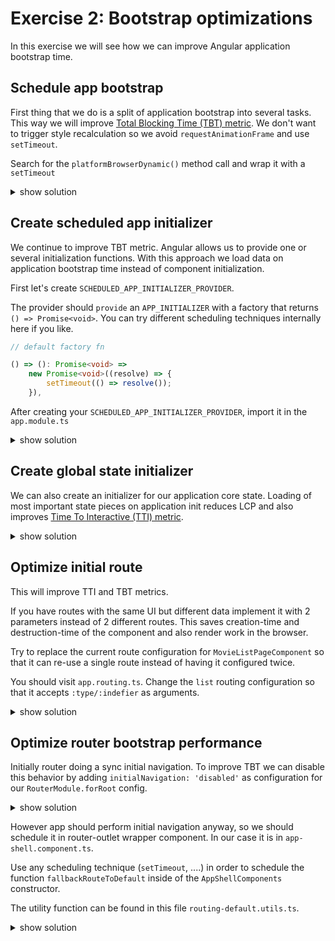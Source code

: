 # Exercise 2: Bootstrap optimizations

In this exercise we will see how we can improve Angular application bootstrap time.

## Schedule app bootstrap

First thing that we do is a split of application bootstrap into several tasks. This way we will improve [Total Blocking Time (TBT) metric](https://web.dev/i18n/en/tbt/).
We don't want to trigger style recalculation so we avoid `requestAnimationFrame` and use `setTimeout`.

Search for the `platformBrowserDynamic()` method call and wrap it with a `setTimeout`

<details>
    <summary>show solution</summary>

Go to `main.ts` file and wrap `platformBrowserDynamic` call into `setTimeout`:

<!-- TODO: Check ex number -->

```typescript
// Exercise 2: Wrap platformBrowserDynamic into setTimeout
setTimeout(() =>
  platformBrowserDynamic()
    // Exercise 5: Add {ngZone: 'noop'} as second argument
    .bootstrapModule(AppModule)
    .catch((err) => console.error(err))
);
```

</details>

## Create scheduled app initializer

We continue to improve TBT metric. Angular allows us to provide one or several initialization functions.
With this approach we load data on application bootstrap time instead of component initialization.

First let's create `SCHEDULED_APP_INITIALIZER_PROVIDER`.

The provider should `provide` an `APP_INITIALIZER` with a factory that returns `() => Promise<void>`. 
You can try different scheduling techniques internally here if you like.

```ts
// default factory fn

() => (): Promise<void> =>
    new Promise<void>((resolve) => {
        setTimeout(() => resolve());
    }),
```

After creating your `SCHEDULED_APP_INITIALIZER_PROVIDER`, import it in the `app.module.ts`

<details>
    <summary>show solution</summary>

Create `chunk-app-initializer.provider.ts` near `app.module.ts` with following content:

```typescript
import { APP_INITIALIZER } from "@angular/core";

/**
 * **🚀 Perf Tip for TBT:**
 *
 * Use `APP_INITIALIZER` and an init method in data services to run data fetching
 * on app bootstrap instead of component initialization.
 */
export const SCHEDULED_APP_INITIALIZER_PROVIDER = [
  {
    provide: APP_INITIALIZER,
    useFactory: () => (): Promise<void> =>
      new Promise<void>((resolve) => {
        setTimeout(() => resolve());
      }),
    deps: [],
    multi: true,
  },
];
```

Add an import of our initializer in `app.module.ts`:

```typescript
// Exercise 2: Include app intializer import here.

import { SCHEDULED_APP_INITIALIZER_PROVIDER } from "./chunk-app-initializer.provider";
```

Provide it in `app.module.ts` providers array:

```typescript
providers: [
    ...
    // Exercise 2: Include app intializer import here.

    SCHEDULED_APP_INITIALIZER_PROVIDER,
    ...
```

</details>

## Create global state initializer

We can also create an initializer for our application core state.
Loading of most important state pieces on application init reduces LCP and also improves [Time To Interactive (TTI) metric](https://web.dev/i18n/en/tti/).

<details>
    <summary>show solution</summary>

Near `app.module.ts` create `state-app-initializer.provider.ts` with following content:

```typescript
import { APP_INITIALIZER } from "@angular/core";
import { GenreResource } from "./data-access/api/resources/genre.resource";
import { MovieState } from "./shared/state/movie.state";
import { RouterState } from "./shared/router/router.state";
import { take } from "rxjs";

function initializeState(
  movieState: MovieState,
  routerState: RouterState,
  genreResource: GenreResource
) {
  return (): void => {
    // sideBar prefetch
    genreResource.getGenresCached().pipe(take(1)).subscribe();
    // initial route prefetch
    routerState.routerParams$
      .pipe(take(1))
      .subscribe(({ layout, type, identifier }) => {
        // default route
        layout === "list" &&
          type === "category" &&
          movieState.initialize({ category: identifier });
        // movie detail route
        layout === "detail" &&
          type === "movie" &&
          movieState.initialize({ movieId: identifier });
      });
  };
}

/**
 * **🚀 Perf Tip for LCP, TTI:**
 *
 * Use `APP_INITIALIZER` and an init method in data services to run data fetching
 * on app bootstrap instead of component initialization.
 */
export const GLOBAL_STATE_APP_INITIALIZER_PROVIDER = [
  {
    provide: APP_INITIALIZER,
    useFactory: initializeState,
    deps: [MovieState, RouterState, GenreResource],
    multi: true,
  },
];
```

Add an import of our initializer in `app.module.ts`:

```typescript
// Exercise 2: Include app intializer import here.

import { GLOBAL_STATE_APP_INITIALIZER_PROVIDER } from "./state-app-initializer.provider";
```

Provide it in `app.module.ts` providers array:

```typescript
providers: [
    ...
    // Exercise 2: Include state intializer import here.

    GLOBAL_STATE_APP_INITIALIZER_PROVIDER,
    ...
```

</details>

## Optimize initial route

This will improve TTI and TBT metrics.

If you have routes with the same UI but different data implement it with 2 parameters instead of 2 different routes.
This saves creation-time and destruction-time of the component and also render work in the browser.

Try to replace the current route configuration for `MovieListPageComponent` so that it can re-use a single route
instead of having it configured twice.

You should visit `app.routing.ts`. Change the `list` routing configuration so that it accepts `:type/:indefier` as arguments.

<details>
    <summary>show solution</summary>

Go to `app.routing.ts` and replace this routes with single one:

```typescript

    // Exercise 2: Replace next 2 routes

    // {
    //     path: 'list/category/:category',
    //     component: MovieListPageComponent,
    // },
    // {
    //     path: 'list/genre/:genre',
    //     component: MovieListPageComponent,
    // }
    {
        path: 'list/:type/:identifier',
        component: MovieListPageComponent,
    },
```

</details>

## Optimize router bootstrap performance

Initially router doing a sync initial navigation.
To improve TBT we can disable this behavior by adding `initialNavigation: 'disabled'` as configuration
for our `RouterModule.forRoot` config.

<details>
    <summary>show solution</summary>

Go to `app.routing.ts` and extend `RouterModule.forRoot()` with following:

```typescript
  RouterModule.forRoot(ROUTES, {
    enableTracing: false,

    initialNavigation: 'disabled',
    ...
```

</details>

However app should perform initial navigation anyway, so we should schedule it in router-outlet wrapper component.
In our case it is in `app-shell.component.ts`.

Use any scheduling technique (`setTimeout`, ....) in order to schedule the function
`fallbackRouteToDefault` inside of the `AppShellComponents` constructor.

The utility function can be found in this file `routing-default.utils.ts`.

<details>
    <summary>show solution</summary>

Add import of routing utility function:

```typescript
// Exercise 2: Add fallback util import here

import { fallbackRouteToDefault } from "../routing-default.utils";
```

Extend constructor with following:

```typescript
setTimeout(() =>
  this.router.navigate([fallbackRouteToDefault(document.location.pathname)])
);
```

</details>
